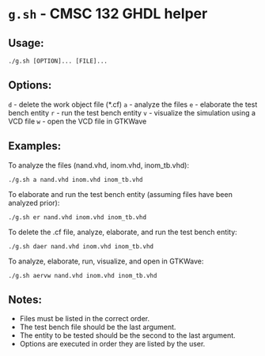 # `g.sh` - CMSC 132 GHDL helper

## Usage:
```
./g.sh [OPTION]... [FILE]...
```

## Options:
`d` - delete the work object file (*.cf)
`a` - analyze the files
`e` - elaborate the test bench entity
`r` - run the test bench entity
`v` - visualize the simulation using a VCD file
`w` - open the VCD file in GTKWave

## Examples:
To analyze the files (nand.vhd, inom.vhd, inom_tb.vhd):
```
./g.sh a nand.vhd inom.vhd inom_tb.vhd
```

To elaborate and run the test bench entity (assuming files have been analyzed prior):
```
./g.sh er nand.vhd inom.vhd inom_tb.vhd
```

To delete the .cf file, analyze, elaborate, and run the test bench entity:
```
./g.sh daer nand.vhd inom.vhd inom_tb.vhd
```

To analyze, elaborate, run, visualize, and open in GTKWave:
```
./g.sh aervw nand.vhd inom.vhd inom_tb.vhd
```
	
## Notes:
- Files must be listed in the correct order.
- The test bench file should be the last argument.
- The entity to be tested should be the second to the last argument.
- Options are executed in order they are listed by the user.